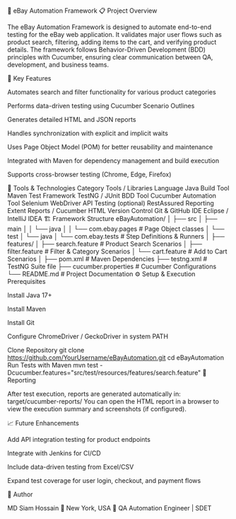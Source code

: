 🧪 eBay Automation Framework
📋 Project Overview

The eBay Automation Framework is designed to automate end-to-end testing for the eBay web application.
It validates major user flows such as product search, filtering, adding items to the cart, and verifying product details.
The framework follows Behavior-Driven Development (BDD) principles with Cucumber, ensuring clear communication between QA, development, and business teams.

🚀 Key Features

Automates search and filter functionality for various product categories

Performs data-driven testing using Cucumber Scenario Outlines

Generates detailed HTML and JSON reports

Handles synchronization with explicit and implicit waits

Uses Page Object Model (POM) for better reusability and maintenance

Integrated with Maven for dependency management and build execution

Supports cross-browser testing (Chrome, Edge, Firefox)

🧰 Tools & Technologies
Category	Tools / Libraries
Language	Java
Build Tool	Maven
Test Framework	TestNG / JUnit
BDD Tool	Cucumber
Automation Tool	Selenium WebDriver
API Testing (optional)	RestAssured
Reporting	Extent Reports / Cucumber HTML
Version Control	Git & GitHub
IDE	Eclipse / IntelliJ IDEA
🏗️ Framework Structure
eBayAutomation/
│
├── src
│   ├── main
│   │   └── java
│   │       └── com.ebay.pages        # Page Object classes
│   └── test
│       └── java
│           └── com.ebay.tests        # Step Definitions & Runners
│
├── features/
│   ├── search.feature                # Product Search Scenarios
│   ├── filter.feature                # Filter & Category Scenarios
│   └── cart.feature                  # Add to Cart Scenarios
│
├── pom.xml                           # Maven Dependencies
├── testng.xml                        # TestNG Suite file
├── cucumber.properties                # Cucumber Configurations
└── README.md                         # Project Documentation
⚙️ Setup & Execution
Prerequisites

Install Java 17+

Install Maven

Install Git

Configure ChromeDriver / GeckoDriver in system PATH

Clone Repository
git clone https://github.com/YourUsername/eBayAutomation.git
cd eBayAutomation
Run Tests with Maven
mvn test -Dcucumber.features="src/test/resources/features/search.feature"
🧾 Reporting

After test execution, reports are generated automatically in:
target/cucumber-reports/
You can open the HTML report in a browser to view the execution summary and screenshots (if configured).

📈 Future Enhancements

Add API integration testing for product endpoints

Integrate with Jenkins for CI/CD

Include data-driven testing from Excel/CSV

Expand test coverage for user login, checkout, and payment flows

👤 Author

MD Siam Hossain
📍 New York, USA
💼 QA Automation Engineer | SDET
